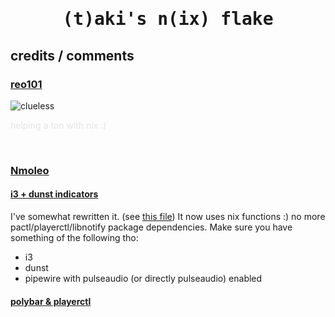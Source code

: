 <div align="center">
    <h1><samp>(t)aki's n(ix) flake</samp></h1>
</div>

<div>
    <h2>credits / comments</h2>
    <h3><a href="https://github.com/reo101">reo101</a></h3>
    <img alt="clueless" src="https://cdn.7tv.app/emote/60b14a737a157a7f3360fb32/1x.webp"></img>
    <p style="opacity:0.1;">helping a ton with nix :)</p>
    <br>
    <h3><a href="https://gitlab.com/Nmoleo">Nmoleo</a></h3>
    <h4><a href="https://gitlab.com/Nmoleo/i3-volume-brightness-indicator">i3 + dunst indicators</a></h4>
    <p>
        I've somewhat rewritten it. (see <a href="modules/home-manager/i3wm/duvolbr.nix">this file</a>)
        It now uses nix functions :) no more pactl/playerctl/libnotify package dependencies.
        Make sure you have something of the following tho:
        <ul>
            <li>i3</li>
            <li>dunst</li>
            <li>pipewire with pulseaudio (or directly pulseaudio) enabled</li>
        </ul>
    </p>
    <h4><a href="https://gitlab.com/Nmoleo/polybar_playerctl">polybar & playerctl</a></h4>
</div>
